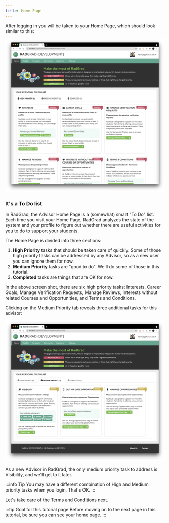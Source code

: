 ```yaml
---
title: Home Page
---
```


After logging in you will be taken to your Home Page, which should look similar to this:

![](/img/user-guide/new-advisor/home-advisor.png)

### It's a To Do list

In RadGrad, the Advisor Home Page is a (somewhat) smart "To Do" list.  Each time you visit your Home Page, RadGrad analyzes the state of the system and your profile to figure out whether there are useful activities for you to do to support your students.

The Home Page is divided into three sections:

  1. **High Priority** tasks that should be taken care of quickly. Some of those high priority tasks can be addressed by any Advisor, so as a new user you can ignore them for now.
  2. **Medium Priority** tasks are "good to do". We'll do some of those in this tutorial.
  3. **Completed** tasks are things that are OK for now.

In the above screen shot, there are six high priority tasks: Interests, Career Goals, Manage Verification Requests, Manage Reviews, Interests without related Courses and Opportunities, and Terms and Conditions.

Clicking on the Medium Priority tab reveals three additional tasks for this advisor:

![](/img/user-guide/new-advisor/home-advisor-medium.png)

As a new Advisor in RadGrad, the only medium priority task to address is Visibility, and we'll get to it later.

:::info Tip
You may have a different combination of High and Medium priority tasks when you login.  That's OK.
:::

Let's take care of the Terms and Conditions next.

:::tip Goal for this tutorial page
Before moving on to the next page in this tutorial, be sure you can see your home page.
:::

